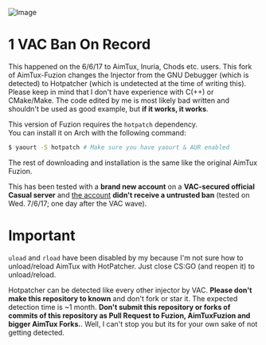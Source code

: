 ![Image](https://i.imgur.com/1h1ZaQp.png)
# 1 VAC Ban On Record

This happened on the 6/6/17 to AimTux, Inuria, Chods etc. users. This fork of AimTux-Fuzion changes the Injector from the GNU Debugger (which is detected) to Hotpatcher (which is undetected at the time of writing this). Please keep in mind that I don't have experience with C(++) or CMake/Make. The code edited by me is most likely bad written and shouldn't be used as good example, but **if it works, it works**.

This version of Fuzion requires the `hotpatch` dependency.  
You can install it on Arch with the following command:
```zsh
$ yaourt -S hotpatch # Make sure you have yaourt & AUR enabled
```

The rest of downloading and installation is the same like the original AimTux Fuzion.  
  
This has been tested with a **brand new account** on a **VAC-secured official Casual server** and [the account](https://steamcommunity.com/profiles/76561198393440661/) **didn't receive a untrusted ban** (tested on Wed. 7/6/17; one day after the VAC wave).

# Important

`uload` and `rload` have been disabled by my because I'm not sure how to unload/reload AimTux with HotPatcher. Just close CS:GO (and reopen it) to unload/reload.  
  
Hotpatcher can be detected like every other injector by VAC. **Please don't make this repository to known** and don't fork or star it.
The expected detection time is ~1 month. **Don't submit this repository or forks of commits of this repository as Pull Request to Fuzion, AimTuxFuzion and bigger AimTux Forks.**.
Well, I can't stop you but its for your own sake of not getting detected.
